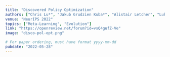 ```yaml
---
title: "Discovered Policy Optimization"
authors: ["Chris Lu*", "Jakub Grudzien Kuba*", "Alistair Letcher", "Luke Metz", "Christian Schroeder de Witt", "Jakob Foerster"]
venue: "NeurIPS 2022"
topics: ["Meta-Learning", "Evolution"]
link: "https://openreview.net/forum?id=vsQ4gufZ-Ve"
image: "disco-pol-opt.png"

# For paper ordering, must have format yyyy-mm-dd
pubdate: "2022-05-28"
---
```

